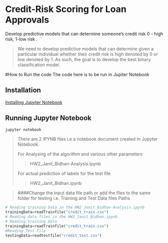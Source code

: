 # Credit-Risk Scoring for Loan Approvals

Develop predictive models that can determine someone’s credit risk 0 - high risk, 1-low risk .

> We need to develop predictive models that can determine given a particular individual whether their credit risk is high denoted by 0 or low denoted by 1.  As such, the goal is to develop the best binary classification model.


#How to Run the code
The code here is to be run in Jupiter Notebook
## Installation
[Installing Jupyter Notebook](https://test-jupyter.readthedocs.io/en/latest/install.html)

## Running Jupyter Notebook
```bash
jupyter notebook
```


> There are 2 IPYNB files i.e a notebook document created in Jupyter Notebook.
> 
>For Analysing of the algorithm and various other parameters
> >HW2_Janit_Bidhan-Analysis.ipynb 
> 
> For actual prediction of labels for the test file
> >HW2_Janit_Bidhan.ipynb 
> 

> ####Change the input data file path or add the files to the same folder for testing i.e. Training and Test Data files Paths

```python
# Reading training Data in the HW2_Janit_Bidhan-Analysis.ipynb
trainingData=readTrainfile("credit_train.csv")
# Reading data files in the HW2_Janit_Bidhan.ipynb 
# Reading training Data
trainingData=readTrainfile("credit_train.csv")
#Reading Test File
testingData=readtestfile("credit_test.csv")
```
